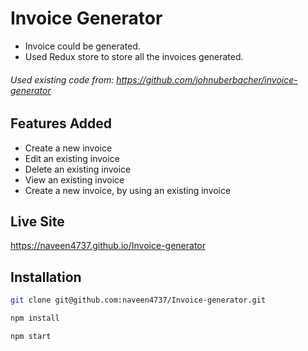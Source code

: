 # Invoice Generator

- Invoice could be generated.
- Used Redux store to store all the invoices generated.

###### Used existing code from: https://github.com/johnuberbacher/invoice-generator

## Features Added
- Create a new invoice
- Edit an existing invoice
- Delete an existing invoice
- View an existing invoice
- Create a new invoice, by using an existing invoice


## Live Site

https://naveen4737.github.io/Invoice-generator

## Installation

```bash
git clone git@github.com:naveen4737/Invoice-generator.git

npm install

npm start
```
